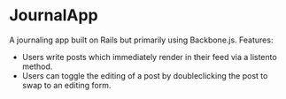 JournalApp
==========

A journaling app built on Rails but primarily using Backbone.js. Features: 
 * Users write posts which immediately render in their feed via a listento method.
 * Users can toggle the editing of a post by doubleclicking the post to swap to an editing form. 

